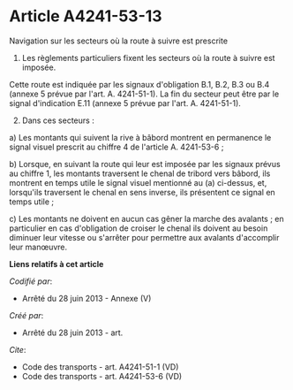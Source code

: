 # Article A4241-53-13

Navigation sur les secteurs où la route à suivre est prescrite 

1. Les règlements particuliers fixent les secteurs où la route à suivre est imposée. 

Cette route est indiquée par les signaux d'obligation B.1, B.2, B.3 ou B.4 (annexe 5 prévue par l'art. A. 4241-51-1). La fin
du secteur peut être par le signal d'indication E.11 (annexe 5 prévue par l'art. A. 4241-51-1). 

2. Dans ces secteurs : 

a) Les montants qui suivent la rive à bâbord montrent en permanence le signal visuel prescrit au chiffre 4 de l'article A.
4241-53-6 ; 

b) Lorsque, en suivant la route qui leur est imposée par les signaux prévus au chiffre 1, les montants traversent le chenal
de tribord vers bâbord, ils montrent en temps utile le signal visuel mentionné au (a) ci-dessus, et, lorsqu'ils traversent le
chenal en sens inverse, ils présentent ce signal en temps utile ; 

c) Les montants ne doivent en aucun cas gêner la marche des avalants ; en particulier en cas d'obligation de croiser le
chenal ils doivent au besoin diminuer leur vitesse ou s'arrêter pour permettre aux avalants d'accomplir leur manœuvre.

**Liens relatifs à cet article**

_Codifié par_:

  - Arrêté du 28 juin 2013 -  Annexe (V)

_Créé par_:

  - Arrêté du 28 juin 2013 - art.

_Cite_:

  - Code des transports - art. A4241-51-1 (VD)
  - Code des transports - art. A4241-53-6 (VD)

